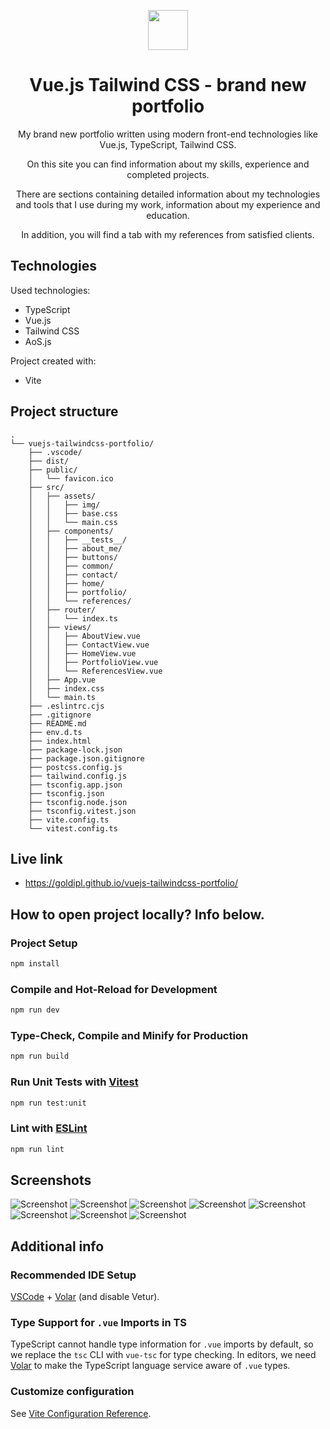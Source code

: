 <p align="center">
    <img src="https://seeklogo.com/images/V/vuejs-logo-17D586B587-seeklogo.com.png" width="64"/>
</p>

<h1 align="center">Vue.js Tailwind CSS - brand new portfolio</h1>

<p align="center">My brand new portfolio written using modern front-end technologies like Vue.js, TypeScript, Tailwind CSS.</p>
<p align="center">On this site you can find information about my skills, experience and completed projects.</p>
<p align="center">There are sections containing detailed information about my technologies and tools that I use during my work, information about my experience and education.</p>
<p align="center">In addition, you will find a tab with my references from satisfied clients.</p>

## Technologies

Used technologies:

- TypeScript
- Vue.js
- Tailwind CSS
- AoS.js

Project created with:

- Vite

## Project structure

```
.
└── vuejs-tailwindcss-portfolio/
    ├── .vscode/
    ├── dist/
    ├── public/
    │   └── favicon.ico
    ├── src/
    │   ├── assets/
    │   │   ├── img/
    │   │   ├── base.css
    │   │   └── main.css
    │   ├── components/
    │   │   ├── __tests__/
    │   │   ├── about_me/
    │   │   ├── buttons/
    │   │   ├── common/
    │   │   ├── contact/
    │   │   ├── home/
    │   │   ├── portfolio/
    │   │   └── references/
    │   ├── router/
    │   │   └── index.ts
    │   ├── views/
    │   │   ├── AboutView.vue
    │   │   ├── ContactView.vue
    │   │   ├── HomeView.vue
    │   │   ├── PortfolioView.vue
    │   │   └── ReferencesView.vue
    │   ├── App.vue
    │   ├── index.css
    │   └── main.ts
    ├── .eslintrc.cjs
    ├── .gitignore
    ├── README.md
    ├── env.d.ts
    ├── index.html
    ├── package-lock.json
    ├── package.json.gitignore
    ├── postcss.config.js
    ├── tailwind.config.js
    ├── tsconfig.app.json
    ├── tsconfig.json
    ├── tsconfig.node.json
    ├── tsconfig.vitest.json
    ├── vite.config.ts
    └── vitest.config.ts
```

## Live link

- https://goldipl.github.io/vuejs-tailwindcss-portfolio/

## How to open project locally? Info below.

### Project Setup

```sh
npm install
```

### Compile and Hot-Reload for Development

```sh
npm run dev
```

### Type-Check, Compile and Minify for Production

```sh
npm run build
```

### Run Unit Tests with [Vitest](https://vitest.dev/)

```sh
npm run test:unit
```

### Lint with [ESLint](https://eslint.org/)

```sh
npm run lint
```

## Screenshots

![Screenshot](./src/assets/img/portfolio/modern_websites/modern_website_05.jpg)
![Screenshot](./screenshots/screenshot02.jpg)
![Screenshot](./screenshots/screenshot03.jpg)
![Screenshot](./screenshots/screenshot04.jpg)
![Screenshot](./screenshots/screenshot05.jpg)
![Screenshot](./screenshots/screenshot06.jpg)
![Screenshot](./screenshots/screenshot07.jpg)
![Screenshot](./screenshots/screenshot08.jpg)

## Additional info

### Recommended IDE Setup

[VSCode](https://code.visualstudio.com/) + [Volar](https://marketplace.visualstudio.com/items?itemName=Vue.volar) (and disable Vetur).

### Type Support for `.vue` Imports in TS

TypeScript cannot handle type information for `.vue` imports by default, so we replace the `tsc` CLI with `vue-tsc` for type checking. In editors, we need [Volar](https://marketplace.visualstudio.com/items?itemName=Vue.volar) to make the TypeScript language service aware of `.vue` types.

### Customize configuration

See [Vite Configuration Reference](https://vitejs.dev/config/).
